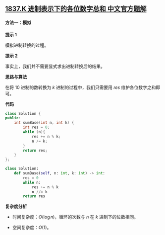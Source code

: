## [1837.K 进制表示下的各位数字总和 中文官方题解](https://leetcode.cn/problems/sum-of-digits-in-base-k/solutions/100000/k-jin-zhi-biao-shi-xia-de-ge-wei-shu-zi-4ltwc)

#### 方法一：模拟

**提示 $1$**

模拟进制转换的过程。

**提示 $2$**

事实上，我们并不需要显式求出进制转换后的结果。

**思路与算法**

在将 $10$ 进制的数转换为 $k$ 进制的过程中，我们只需要用 $\textit{res}$ 维护各位数字之和即可。

**代码**

```C++ [sol1-C++]
class Solution {
public:
    int sumBase(int n, int k) {
        int res = 0;
        while (n){
            res += n % k;
            n /= k;
        }
        return res;
    }
};
```

```Python [sol1-Python3]
class Solution:
    def sumBase(self, n: int, k: int) -> int:
        res = 0
        while n:
            res += n % k
            n //= k
        return res
```

**复杂度分析**

- 时间复杂度：$O(\log n)$，循环的次数与 $n$ 在 $k$ 进制下的位数相同。

- 空间复杂度：$O(1)$。